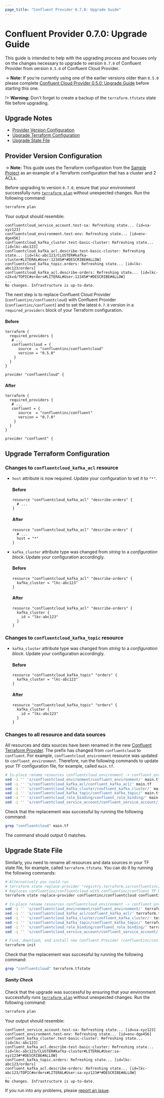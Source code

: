 ```yaml
---
page_title: "Confluent Provider 0.7.0: Upgrade Guide"
---
```

# Confluent Provider 0.7.0: Upgrade Guide

This guide is intended to help with the upgrading process and focuses only on the changes necessary to upgrade to version `0.7.0` of Confluent Provider from version `0.5.0` of Confluent Cloud Provider.

-> **Note:** If you're currently using one of the earlier versions older than `0.5.0` please complete [Confluent Cloud Provider 0.5.0: Upgrade Guide](https://registry.terraform.io/providers/confluentinc/confluentcloud/latest/docs/guides/upgrade-guide-0.5.0) before starting this one.

!> **Warning:** Don't forget to create a backup of the `terraform.tfstate` state file before upgrading.

## Upgrade Notes

- [Provider Version Configuration](#provider-version-configuration)
- [Upgrade Terraform Configuration](#upgrade-terraform-configuration)
- [Upgrade State File](#upgrade-state-file)

## Provider Version Configuration

-> **Note:** This guide uses the Terraform configuration from the [Sample Project](https://registry.terraform.io/providers/confluentinc/confluentcloud/latest/docs/guides/sample-project) as an example of a Terraform configuration that has a cluster and 2 ACLs.

Before upgrading to version `0.7.0`, ensure that your environment
successfully runs [`terraform plan`](https://www.terraform.io/docs/commands/plan.html)
without unexpected changes. Run the following command:
```bash
terraform plan
```
Your output should resemble:
```
confluentcloud_service_account.test-sa: Refreshing state... [id=sa-xyz123]
confluentcloud_environment.test-env: Refreshing state... [id=env-dge456]
confluentcloud_kafka_cluster.test-basic-cluster: Refreshing state... [id=lkc-abc123]
confluentcloud_kafka_acl.describe-test-basic-cluster: Refreshing state... [id=lkc-abc123/CLUSTER#kafka-cluster#LITERAL#User:12345#*#DESCRIBE#ALLOW]
confluentcloud_kafka_topic.orders: Refreshing state... [id=lkc-abc123/orders]
confluentcloud_kafka_acl.describe-orders: Refreshing state... [id=lkc-n2kvd/TOPIC#orders#LITERAL#User:12345#*#DESCRIBE#ALLOW]
...
No changes. Infrastructure is up-to-date.
```

The next step is to replace Confluent Cloud Provider (`confluentinc/confluentcloud`) with Confluent Provider (`confluentinc/confluent`) and to set the latest `0.7.0` version in a `required_providers` block of your Terraform configuration.

#### Before
```hcl
terraform {
  required_providers {
   # ...
   confluentcloud = {
      source  = "confluentinc/confluentcloud"
      version = "0.5.0"
    }
  }
}

provider "confluentcloud" {
```

#### After
```hcl
terraform {
  required_providers {
   # ...
   confluent = {
      source  = "confluentinc/confluent"
      version = "0.7.0"
    }
  }
}

provider "confluent" {
```

## Upgrade Terraform Configuration

### Changes to `confluentcloud_kafka_acl` resource
* `host` attribute is now required. Update your configuration to set it to `"*"`.

  #### Before
    ```hcl
    resource "confluentcloud_kafka_acl" "describe-orders" {
      # ...
    }
    ```

  #### After
    ```hcl
    resource "confluentcloud_kafka_acl" "describe-orders" {
      # ...
      host = "*"
    }
    ```

* `kafka_cluster` attribute type was changed from _string_ to a _configuration block_. Update your configuration accordingly.

  #### Before
    ```hcl
    resource "confluentcloud_kafka_acl" "describe-orders" {
      kafka_cluster = "lkc-abc123"
    }
    ```

  #### After
    ```hcl
    resource "confluentcloud_kafka_acl" "describe-orders" {
      kafka_cluster {
        id = "lkc-abc123"
      }
    }
    ```

### Changes to `confluentcloud_kafka_topic` resource
* `kafka_cluster` attribute type was changed from _string_ to a _configuration block_. Update your configuration accordingly.

  #### Before
    ```hcl
    resource "confluentcloud_kafka_topic" "orders" {
      kafka_cluster = "lkc-abc123"
    }
    ```

  #### After
    ```hcl
    resource "confluentcloud_kafka_topic" "orders" {
      kafka_cluster {
        id = "lkc-abc123"
      }
    }
    ```

### Changes to all resource and data sources
All resources and data sources have been renamed in the new [Confluent Terraform Provider](https://registry.terraform.io/providers/confluentinc/confluent/latest/docs). The prefix has changed from `confluentcloud` to `confluent`. For example, `confluentcloud_environment` resource was updated to `confluent_environment`. Therefore, run the following commands to update your TF configuration file, for example, called `main.tf`.
```bash
# In-place rename resources confluentcloud_environment -> confluent_environment etc in main.tf
sed -i '' 's/confluentcloud_environment/confluent_environment/' main.tf
sed -i '' 's/confluentcloud_kafka_acl/confluent_kafka_acl/' main.tf
sed -i '' 's/confluentcloud_kafka_cluster/confluent_kafka_cluster/' main.tf
sed -i '' 's/confluentcloud_kafka_topic/confluent_kafka_topic/' main.tf
sed -i '' 's/confluentcloud_role_binding/confluent_role_binding/' main.tf
sed -i '' 's/confluentcloud_service_account/confluent_service_account/' main.tf
```

Check that the replacement was successful by running the following command:
```bash
grep "confluentcloud" main.tf
```

The command should output 0 matches.

## Upgrade State File
Similarly, you need to rename all resources and data sources in your TF state file, for example, called `terraform.tfstate`. You can do it by running the following commands:
```bash
# Alternatively you could run
# terraform state replace-provider "registry.terraform.io/confluentinc/confluentcloud" "registry.terraform.io/confluentinc/confluent"
# Replaces confluentinc/confluentcloud with confluentinc/confluent TF Provider in terraform.tfstate
terraform state replace-provider confluentinc/confluentcloud confluentinc/confluent

# In-place rename resources confluentcloud_environment -> confluent_environment etc in confluent.state
sed -i '' 's/confluentcloud_environment/confluent_environment/' terraform.tfstate
sed -i '' 's/confluentcloud_kafka_acl/confluent_kafka_acl/' terraform.tfstate
sed -i '' 's/confluentcloud_kafka_cluster/confluent_kafka_cluster/' terraform.tfstate
sed -i '' 's/confluentcloud_kafka_topic/confluent_kafka_topic/' terraform.tfstate
sed -i '' 's/confluentcloud_role_binding/confluent_role_binding/' terraform.tfstate
sed -i '' 's/confluentcloud_service_account/confluent_service_account/' terraform.tfstate

# Find, download, and install new Confluent Provider (confluentinc/confluent) locally
terraform init
```

Check that the replacement was successful by running the following command:
```bash
grep "confluentcloud" terraform.tfstate
```

##### Sanity Check

Check that the upgrade was successful by ensuring that your environment
successfully runs [`terraform plan`](https://www.terraform.io/docs/commands/plan.html)
without unexpected changes. Run the following command:
```bash
terraform plan
```
Your output should resemble:
```
confluent_service_account.test-sa: Refreshing state... [id=sa-xyz123]
confluent_environment.test-env: Refreshing state... [id=env-dge456]
confluent_kafka_cluster.test-basic-cluster: Refreshing state... [id=lkc-abc123]
confluent_kafka_acl.describe-test-basic-cluster: Refreshing state... [id=lkc-abc123/CLUSTER#kafka-cluster#LITERAL#User:sa-xyz123#*#DESCRIBE#ALLOW]
confluent_kafka_topic.orders: Refreshing state... [id=lkc-abc123/orders]
confluent_kafka_acl.describe-orders: Refreshing state... [id=lkc-abc123/TOPIC#orders#LITERAL#User:sa-xyz123#*#DESCRIBE#ALLOW]
...
No changes. Infrastructure is up-to-date.
```

If you run into any problems, please [report an issue](https://github.com/confluentinc/terraform-provider-confluent/issues).

